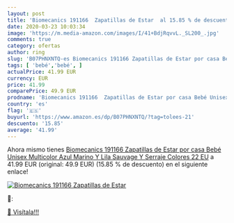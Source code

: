 ```yaml
---
layout: post
title: 'Biomecanics 191166  Zapatillas de Estar  al 15.85 % de descuento'
date: 2020-03-23 10:03:34
image: 'https://m.media-amazon.com/images/I/41+BdjRqvvL._SL200_.jpg'
comments: true
category: ofertas
author: ring
slug: 'B07PHNXNTQ-es Biomecanics 191166 Zapatillas de Estar por casa Bebé...'
tags: [ 'bebé','bebé', ]
actualPrice: 41.99 EUR
currency: EUR
price: 41.99
comparePrice: 49.9 EUR
prodname: 'Biomecanics 191166  Zapatillas de Estar por casa Bebé Unisex  Multicolor  Azul Marino Y Lila  Sauvage Y Serraje  Colores   22 EU'
country: 'es'
flag: '🇪🇸'
buyurl: 'https://www.amazon.es/dp/B07PHNXNTQ/?tag=tolees-21'
descuento: '15.85'
average: '41.99'
---
```


Ahora mismo tienes [Biomecanics 191166  Zapatillas de Estar por casa Bebé Unisex  Multicolor  Azul Marino Y Lila  Sauvage Y Serraje  Colores   22 EU](https://www.amazon.es/dp/B07PHNXNTQ/?tag=tolees-21) a 41.99 EUR (original: 49.9 EUR) (15.85 %  de descuento) en el siguiente enlace!

[![Biomecanics 191166  Zapatillas de Estar ](https://m.media-amazon.com/images/I/41+BdjRqvvL._SL200_.jpg)](https://www.amazon.es/dp/B07PHNXNTQ/?tag=tolees-21)

🔎:


[🛒 Visítala!!!](https://www.amazon.es/dp/B07PHNXNTQ/?tag=tolees-21)
